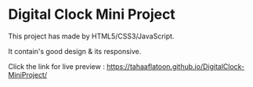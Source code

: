 # Digital Clock Mini Project

This project has made by HTML5/CSS3/JavaScript.

It contain's good design & its responsive.

Click the link for live preview : <https://tahaaflatoon.github.io/DigitalClock-MiniProject/>
